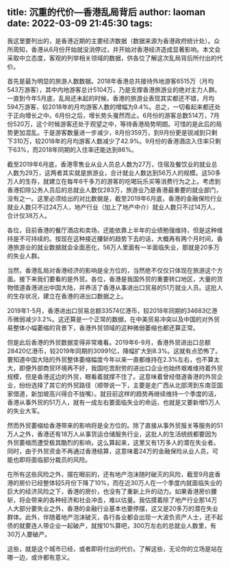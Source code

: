 title: 沉重的代价—香港乱局背后
author: laoman
date: 2022-03-09 21:45:30
tags:
---
我这里要列出的，是香港近期的主要经济数据（数据来源为香港政府统计处）。众所周知，香港从6月份开始就没消停过，并开始对香港经济造成显著影响。本文会采取中立态度，客观的列举相关领域的数据，供各位了解这次乱局背后所付出的代价。



首先是最为明显的旅游人数数据。2018年香港总共接待外地游客6515万（月均543万游客），其中内地游客总计5104万，乃是支撑香港旅游业的绝对主力人群。一直到今年5月底，乱局还未起的时候，香港的旅游业表现其实都还不错，月均594万游客，较2018年的月均游客人数的增幅为9.4%。总之，一切看起来都还处于正向增长之中。6月份之后，增长势头戛然而止。6月份的游客总数514万，7月份520万，这个时候游客还处于观望之中，等待香港局势明朗。可惜的是此后的局势更加混乱。于是游客数量进一步减少，8月份359万，到9月份更是锐减到只剩下310万，较2018年的月均游客人数减少了42.9%。9月份的香港酒店入住率只剩下63%，而2018年同期的入住率还能达到86%。



截至2019年6月底，香港零售业从业人员总人数为27万，住宿及餐饮业的就业总人数为29万，这两者其实就是旅游业，合计就业人数达到56万人的规模。这50多万人的生存，就建立在每年6千多万的游客的吃喝玩乐买等消费行为之上。考虑到香港扣除公务人员后的总就业人数仅283万，旅游业乃是香港最重要的就业部门，没有之一。这里必须给出的对比数据是，截至2019年6月底，香港的金融保险行业就业人数只不过24万人，地产行业（加上了地产中介）就业人数只不过14万人，合计仅38万人。



各位，目前香港的餐厅酒店和卖场，还能依靠上半年的业绩勉强维持，但是这种维持是不可持续的。按现在这种接近腰斩的趋势下去的话，大概再有两个月时间，香港旅游业的就业数据就会全面恶化，56万人里面有一半面临失业，那就是20多万的失业人群。



当然，香港乱局对香港经济的影响是全方位的，当然绝不仅仅只体现在旅游这个方面。接下来我们要看的是外贸。各位，香港是我国外贸的重要转口地区，大量的货物借道香港进出中国大陆，并养活了香港从事进出口贸易的51万就业人员。这批人的生存状况，建立在香港的进出口数据之上。



2019年1-5月，香港进出口贸易总额33574亿港币，较2018年同期的34683亿港币微弱减少3.2%。这还算是一个正常的数据，在中美贸易冲突以及中国的对外贸易整体小幅萎缩的背景下，香港外贸领域的这种微弱萎缩也都还算正常。



但是此后香港的外贸数据变得非常难看。2019年6-9月，香港外贸进出口总额28420亿港币，较2019年同期的30991亿，降幅扩大到8.3%。这就有点恐怖了。要知道中国大陆的外贸整体萎缩幅度今年以来一直都维持在2.3%左右，也不算太大，即便外部商贸环境再不好，我国吃苦耐劳的进出口企业也始终艰难维持着外贸规模，但是香港这边的外贸，眼看着就撑不住了。这意味着曾经借道香港的外贸企业，纷纷选择了其它的外贸路径（顺带说一下，主要是走广西从北部湾到东南亚国家借道，新加坡高兴得合不拢嘴）。就目前这样的趋势再继续维持一个季度的话，香港从事外贸的51万人，就有一成左右要面临失业的命运，也就是又要新增5万人的失业大军。



然而外贸萎缩给香港带来的影响将是全方位的。除了直接从事外贸报关等服务的51万人之外，香港还有18万人从事货运仓储服务行业，这批人的生活统统都要因为外贸萎缩而遭受极其酷烈的影响，这么算起来，这里又有1万多人的潜在失业者。同时，由于外贸资金不再通过香港结算，这意味着24万的金融保险从业人员，可能也即将面临部分裁员的风险。



在所有这些风险之外，摆在眼前的，还有地产泡沫随时破灭的风险，截至9月底香港的房价已经整体较5月份下降了10%，而在近30万人在一个季度内就面临失业的巨大的经济风险之下，香港的房价，也没有了重新上升的动力。如果香港房价腰斩，将会带来的各种经济和社会冲击，难以估量。我估摸着除了地产行业那14万人大部分要失业之外，香港的金融行业基本也要停摆，这又是20多万的潜在失业群体。此外，伴随着地产泡沫破灭，各行各业都会出现一大波负资产人士，还不起债的就要连人带企业一起破产，就按10%算吧，300万左右的总就业人数里，有30万人要破产。



这些，就是这个城市已经，或者即将付出的代价。了解这些，无论你的立场是站在哪一边，或许都有意义。
